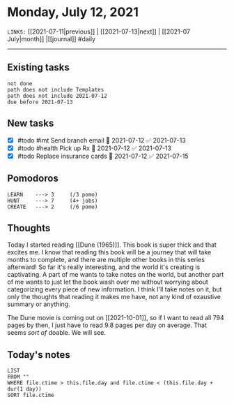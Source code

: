 # Monday, July 12, 2021
`LINKS:` [[2021-07-11|previous]] | [[2021-07-13|next]] | [[2021-07 July|month]] |[[journal]] 
#daily

---
## Existing tasks
```tasks
not done
path does not include Templates
path does not include 2021-07-12
due before 2021-07-13
```

## New tasks
- [x] #todo #imt Send branch email 📅 2021-07-12 ✅ 2021-07-13
- [x] #todo #health Pick up Rx 📅 2021-07-12 ✅ 2021-07-13
- [x] #todo Replace insurance cards 📅 2021-07-12 ✅ 2021-07-15

## Pomodoros
```
LEARN    ---> 3		(/3 pomo)
HUNT     ---> 7 	(4+ jobs)
CREATE   ---> 2 	(/6 pomo)
```

## Thoughts
Today I started reading [[Dune (1965)]]. This book is super thick and that excites me. I know that reading this book will be a journey that will take months to complete, and there are multiple other books in this series afterward! So far it's really interesting, and the world it's creating is captivating. A part of me wants to take notes on the world, but another part of me wants to just let the book wash over me without worrying about categorizing every piece of new information. I think I'll take notes on it, but only the thoughts that reading it makes me have, not any kind of exaustive summary or anything. 

The Dune movie is coming out on [[2021-10-01]], so if I want to read all 794 pages by then, I just have to read 9.8 pages per day on average. That seems *sort of* doable. We will see.

## Today's notes
```dataview
LIST 
FROM ""
WHERE file.ctime > this.file.day and file.ctime < (this.file.day + dur(1 day))
SORT file.ctime
```
